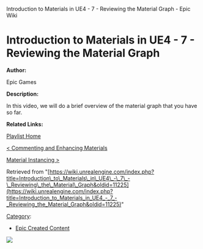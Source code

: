 Introduction to Materials in UE4 - 7 - Reviewing the Material Graph - Epic Wiki                    

Introduction to Materials in UE4 - 7 - Reviewing the Material Graph
===================================================================

  

**Author:**

Epic Games

**Description:**

In this video, we will do a brief overview of the material graph that you have so far.

**Related Links:**

[Playlist Home](/Category:Epic_Video_Playlists "Category:Epic Video Playlists")

[< Commenting and Enhancing Materials](/Introduction_to_Materials_in_UE4_-_6_-_Commenting_and_Enhancing_Materials "Introduction to Materials in UE4 - 6 - Commenting and Enhancing Materials")

[Material Instancing >](/Introduction_to_Materials_in_UE4_-_8_-_Material_Instancing "Introduction to Materials in UE4 - 8 - Material Instancing")

Retrieved from "[https://wiki.unrealengine.com/index.php?title=Introduction\_to\_Materials\_in\_UE4\_-\_7\_-\_Reviewing\_the\_Material\_Graph&oldid=11225](https://wiki.unrealengine.com/index.php?title=Introduction_to_Materials_in_UE4_-_7_-_Reviewing_the_Material_Graph&oldid=11225)"

[Category](/Special:Categories "Special:Categories"):

*   [Epic Created Content](/Category:Epic_Created_Content "Category:Epic Created Content")

  ![](https://tracking.unrealengine.com/track.png)